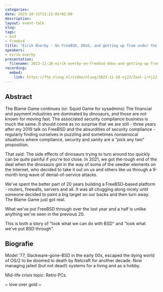 ```yaml
---
categories:
date: 2023-10-31T11:21:01+02:00
description:
layout: event-talk
slug:
tags:
- bsd
- freebsd
title: "Eirik Øverby - On FreeBSD, DDoS, and getting up from under the bus"
speakers:
- eirik-overby
presentation:
  filename: 2023-11-28-eirik-overby-on-freebsd-ddos-and-getting-up-from-under-the-bus.pdf
recording:
  embed:
    link: https://ftp.nluug.nl/video/nluug/2023-11-28-nj23/Zaal-1/nj23_zaal-1_04_On_FreeBSD_DDoS_and_getting_up_from_under_the_bus_-_Eirik_Overby.webm
---
```


## Abstract

The Blame Game continues (or: Squid Game for sysadmins)
The financial and payment industries are dominated by dinosaurs, and those are not known for moving fast. The associated security compliance business is much the same. It should come as no surprise that we are still - three years after my 2019 talk on FreeBSD and the absurdities of security compliance - regularly finding ourselves in puzzling and sometimes nonsensical situations where compliance, security and sanity are a "pick any two" proposition.

That said: The side effects of dinosaurs trying to turn around too quickly can be quite painful if you're too close. In 2021, we got the rough end of the deal when the dinosaurs got in the way of some of the seedier elements on the Internet, who decided to take it out on us and others like us through a 9-month long wave of denial-of-service attacks.

We've spent the better part of 20 years building a FreeBSD-based platform - routers, firewalls, servers and all. It was all chugging along nicely until someone decided to paint a big target on our backs and then turn away. The Blame Game just got real.

What we've put FreeBSD through over the last year and a half is unlike anything we've seen in the previous 20.

This is both a story of "look what we can do with BSD" and "look what we've put BSD through".

## Biografie

Model '77, Slackware-gone-BSD in the early 00s, escaped the dying world of OS/2 to be doomed to death by Netcraft for another decade. Now managing jailed (but not dead!) systems for a living and as a hobby.

Mid-life crisis topic: Retro PCs.

~ love over gold ~
